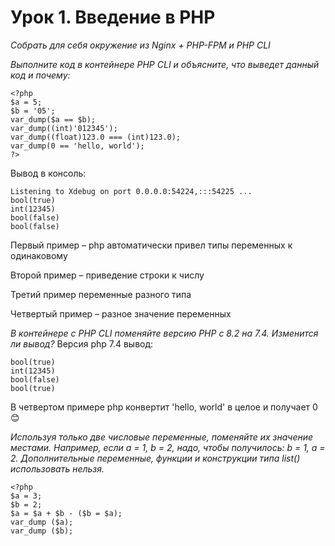# Урок 1. Введение в PHP #

*Собрать для себя окружение из Nginx + PHP-FPM и PHP CLI*

*Выполните код в контейнере PHP CLI и объясните, что выведет данный код и почему:*
```
<?php
$a = 5;
$b = '05';
var_dump($a == $b);
var_dump((int)'012345');
var_dump((float)123.0 === (int)123.0);
var_dump(0 == 'hello, world');
?>
```
Вывод в консоль:
```
Listening to Xdebug on port 0.0.0.0:54224,:::54225 ... 
bool(true) 
int(12345) 
bool(false) 
bool(false)
```
Первый пример – php автоматически привел типы переменных к одинаковому

Второй пример – приведение строки к числу

Третий пример переменные разного типа

Четвертый пример – разное значение переменных

*В контейнере с PHP CLI поменяйте версию PHP с 8.2 на 7.4. Изменится ли вывод?*
Версия php 7.4 вывод:
```
bool(true)
int(12345)
bool(false)
bool(true)
```
В четвертом примере php конвертит 'hello, world' в целое и получает 0  😊

*Используя только две числовые переменные, поменяйте их значение местами. Например, если a = 1, b = 2, надо, чтобы получилось: b = 1, a = 2. Дополнительные переменные, функции и конструкции типа list() использовать нельзя.*

```
<?php
$a = 3;
$b = 2;
$a = $a + $b - ($b = $a);
var_dump ($a);
var_dump ($b);
```


